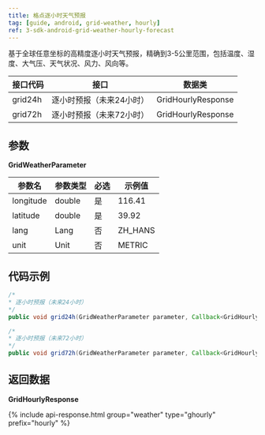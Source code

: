 ```yaml
---
title: 格点逐小时天气预报
tag: [guide, android, grid-weather, hourly]
ref: 3-sdk-android-grid-weather-hourly-forecast
---
```


基于全球任意坐标的高精度逐小时天气预报，精确到3-5公里范围，包括温度、湿度、大气压、天气状况、风力、风向等。

| 接口代码           | 接口     | 数据类             |
| --------------------------- | ---- | ------------------ |
| grid24h | 逐小时预报（未来24小时）| GridHourlyResponse |
| grid72h | 逐小时预报（未来72小时）| GridHourlyResponse |

## 参数 

**GridWeatherParameter**

| 参数名   | 参数类型 | 必选 | 示例值 |
| -------- | -------- | ---- | ------ |
| longitude | double | 是 | 116.41 |
| latitude | double | 是 | 39.92 |
| lang | Lang | 否 | ZH_HANS |
| unit | Unit | 否 | METRIC |

## 代码示例

```java
/*
* 逐小时预报（未来24小时）
*/
public void grid24h(GridWeatherParameter parameter, Callback<GridHourlyResponse> callback);

/*
* 逐小时预报（未来72小时）
*/
public void grid72h(GridWeatherParameter parameter, Callback<GridHourlyResponse> callback);
```

## 返回数据

**GridHourlyResponse**

{% include api-response.html group="weather" type="ghourly" prefix="hourly"  %}

